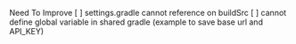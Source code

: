 Need To Improve
[ ] settings.gradle cannot reference on buildSrc
[ ] cannot define global variable in shared gradle (example to save base url and API_KEY)
